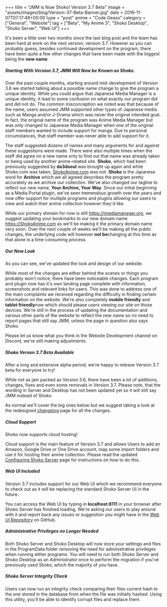 +++
title = "JMM is Now Shoko! Version 3.7 Beta"
image = "assets/images/blog/Version-37-Beta-Banner.jpg"
date = 2016-11-07T07:17:48+00:00
type = "post"
anime = "Code Geass"
category = ["General", "Website"]
tag = ["Beta", "My Anime 3", "Shoko Desktop", "Shoko Server", "Web UI"]
+++

It's been a little over two months since the last blog post and the team has been hard at work on the next version, version 3.7. However as you can probably guess, besides continued development on the program, there have been quite a few other changes that have been made with the biggest being the **new name**.

##### Starting With Version 3.7, JMM Will Now be Known as Shoko.

Over the past couple months, starting around mid-development of Version 3.6 we started talking about a possible name change to give the program a unique identity. While you could argue that Japanese Media Manager is a unique identity, it lead to some confusion on what exactly our program did and did not do. The common misconception we noted was that because of the name, users assumed JMM supported other types of Japanese media such as Manga and/or J-Drama which was never the original intended goal. In fact, the original name of the program was Anime Media Manager but was only changed to Japanese Media Manager when one of the original staff members wanted to include support for manga. Due to personal circumstances, that staff member was never able to add support for it.

The staff suggested dozens of names and many arguments for and against these suggestions were made. There were also multiple times when the staff did agree on a new name only to find out that name was already taken or being used by another anime-related site. **Shoko**, which had been previously suggested by **da3dsoul** was brought up again and while Shoko.com was taken, [ShokoAnime.com](https://ShokoAnime.com) was not. **Shoko** is the Japanese word for **Archive** which we all agreed describes the program pretty accurately as we archive our collection. We've also changed our tagline to reflect our new name, **Your Archive, Your Way**. Since our initial beginning as a Media Portal plugin, we've seen tremendous growth over the years and now offer support for multiple programs and plugins allowing our users to view and watch their anime collection however they'd like.

While our primary domain for now is still <https://jmediamanager.org>, we suggest updating your bookmarks to our new domain name <https://ShokoAnime.com> as we'll be making it the primary domain name very soon. Over the next couple of weeks we'll be making all the public changes, the underlying code will however **not be**changing at this time as that alone is a time consuming process.

##### Our New Look

As you can see, we've updated the look and design of our website.

While most of the changes are either behind the scenes or things you probably won't notice, there have been noticeable changes. Each program and plugin now has it's own landing page complete with information, screenshots and relevant links for users. This was done to address one of the main complaints we received regarding the difficulty in finding certain information on the website. We're also completely **mobile friendly** and **tablet friendly**now which should please users viewing our site on those devices. We're still in the process of updating the documentation and various other parts of the website to reflect the new name so no need to report pages that still say JMM, unless the page in question also says Shoko.

Please let us know what you think in the Website Development channel on Discord, we're still making adjustments.

##### Shoko Verson 3.7 Beta Available

After a long and extensive alpha period, we're happy to release Version 3.7 beta for everyone to try!

While not as jam packed as Version 3.6, there have been a lot of additions, changes, fixes and even some removals in Version 3.7. Please note, that the wording in Server and Desktop has not been updated yet so it will still say JMM instead of Shoko.

As normal we'll cover the big ones below but we suggest taking a look at the redesigned [changelog](https://docs.shokoanime.com/changelog) page for all the changes.

##### Cloud Support

Shoko now supports cloud hosting!

Cloud support is the main feature of Version 3.7 and allows Users to add an Amazon, Google Drive or One Drive account, map some import folders and use it for hosting their anime collection. Please read the updated [Configuring Shoko Server](https://docs.shokoanime.com/server/config.html) page for instructions on how to do this.

##### Web UI Included

Version 3.7 includes support for our Web UI which we recommend everyone to check out as it will be replacing the standard Shoko Server UI in the future.

You can access the Web UI by typing in **localhost:8111** in your browser after Shoko Server has finished loading. We're asking our users to play around with it and report back any issues or suggestion you might have in the [Web UI Repository](https://github.com/ShokoAnime/ShokoServer-WebUI) on GitHub.

##### Administrative Privileges no Longer Needed

Both Shoko Server and Shoko Desktop will now store your settings and files in the ProgramData folder removing the need for administrative privileges when running either programs. You will need to run both Shoko Server and Shoko Desktop as an Administrator once to perform the migration if you've previously used Shoko, which the majority of you have.

##### Shoko Server Integrity Check

Users can now run an integrity check comparing their files current hash to the one stored in the database from when the file was initially hashed. Using this utility, you'll be able to identify corrupt files and replace them.
